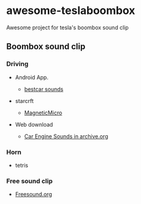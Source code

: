 # awesome-teslaboombox
Awesome project for tesla's boombox sound clip

## Boombox sound clip
### Driving
* Android App.
  * [bestcar sounds](https://www.google.com/url?sa=t&source=web&rct=j&url=https://play.google.com/store/apps/details%3Fid%3Dde.hammtech.bestcarsounds%26hl%3Den_US%26gl%3DUS%26referrer%3Dutm_source%253Dgoogle%2526utm_medium%253Dorganic%2526utm_term%253Dengine%2Bsounds%2Bapp%26pcampaignid%3DAPPU_1_B5buX8TMCeP_-QaXmILoDg&ved=2ahUKEwiE7PrF5PntAhXjf94KHReMAO0Q8oQBMAR6BAgBEA8&usg=AOvVaw2un-7YJEtt_FDrVsEXxji8)

* starcrft
  * [MagneticMicro](https://youtube.com/user/MagneticMicro)

* Web download
  * [Car Engine Sounds in archive.org](https://archive.org/details/car-engines)

### Horn
* tetris

### Free sound clip
* [Freesound.org](https://freesound.org/browse)
